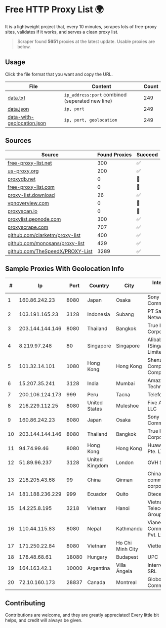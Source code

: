 
# Free HTTP Proxy List 🌍

It is a lightweight project that, every 10 minutes, scrapes lots of free-proxy sites, validates if it works, and serves a clean proxy list.


> Scraper found **5651** proxies at the latest update. Usable proxies are below.

## Usage

Click the file format that you want and copy the URL.


|File|Content|Count|
|----|-------|-----|
|[data.txt](https://raw.githubusercontent.com/themiralay/Proxy-List-World/master/data.txt)|`ip_address:port` combined (seperated new line)|249|
|[data.json](https://raw.githubusercontent.com/themiralay/Proxy-List-World/master/data.json)|`ip, port`|249|
|[data-with-geolocation.json](https://raw.githubusercontent.com/themiralay/Proxy-List-World/master/data-with-geolocation.json)|`ip, port, geolocation`|249|

## Sources

|Source|Found Proxies|Succeed|
|------|-------------|-------|
|[free-proxy-list.net](https://free-proxy-list.net)|300|✅|
|[us-proxy.org](https://www.us-proxy.org)|200|✅|
|[proxydb.net](http://proxydb.net)|0|🚫|
|[free-proxy-list.com](https://free-proxy-list.com/?page=&port=&type%5B%5D=http&type%5B%5D=https&up_time=0&search=Search)|0|🚫|
|[proxy-list.download](https://www.proxy-list.download/HTTP)|26|✅|
|[vpnoverview.com](https://vpnoverview.com/privacy/anonymous-browsing/free-proxy-servers)|0|🚫|
|[proxyscan.io](https://www.proxyscan.io)|0|🚫|
|[proxylist.geonode.com](https://proxylist.geonode.com/api/proxy-list?limit=300&page=1&sort_by=lastChecked&sort_type=desc&protocols=http,https)|300|✅|
|[proxyscrape.com](https://api.proxyscrape.com/v2/?request=displayproxies&protocol=http&timeout=10000&country=all&ssl=all&anonymity=all)|707|✅|
|[github.com/clarketm/proxy-list](https://raw.githubusercontent.com/clarketm/proxy-list/master/proxy-list-raw.txt)|400|✅|
|[github.com/monosans/proxy-list](https://raw.githubusercontent.com/monosans/proxy-list/main/proxies/http.txt)|429|✅|
|[github.com/TheSpeedX/PROXY-List](https://raw.githubusercontent.com/TheSpeedX/PROXY-List/master/http.txt)|3289|✅|


## Sample Proxies With Geolocation Info

|#|Ip|Port|Country|City|Internet Service Provider|
|-|--|----|-------|----|-------------------------|
|1|160.86.242.23|8080|Japan|Osaka|Sony Network Communications Inc|
|2|103.191.165.23|3128|Indonesia|Subang|PT Sakti Wijaya Network|
|3|203.144.144.146|8080|Thailand|Bangkok|True Internet Corporation CO. Ltd.|
|4|8.219.97.248|80|Singapore|Singapore|Alibaba Cloud (Singapore) Private Limited|
|5|101.32.14.101|1080|Hong Kong|Hong Kong|Shenzhen Tencent Computer Systems Company Limited|
|6|15.207.35.241|3128|India|Mumbai|Amazon Technologies Inc.|
|7|200.106.124.173|999|Peru|Tacna|Telefonica del Peru|
|8|216.229.112.25|8080|United States|Muleshoe|Five Area Systems, LLC|
|9|160.86.242.23|8080|Japan|Osaka|Sony Network Communications Inc|
|10|203.144.144.146|8080|Thailand|Bangkok|True Internet Corporation CO. Ltd.|
|11|94.74.99.46|8080|Hong Kong|Hong Kong|Huawei International Pte. LTD|
|12|51.89.96.237|3128|United Kingdom|London|OVH SAS|
|13|218.205.43.68|99|China|Qinnan|China Mobile communications corporation|
|14|181.188.236.229|999|Ecuador|Quito|Otecel S.A|
|15|14.225.8.195|3218|Vietnam|Hanoi|Vietnam Posts and Telecommunications Group|
|16|110.44.115.83|8080|Nepal|Kathmandu|Vianet Communications Pvt. Ltd|
|17|171.250.22.84|8080|Vietnam|Ho Chi Minh City|Viettel Corporation|
|18|178.48.68.61|18080|Hungary|Budapest|UPC|
|19|164.163.42.1|10000|Argentina|Villa Ángela|Interret Villa Angela SRL|
|20|72.10.160.173|28837|Canada|Montreal|GloboTech Communications|



## Contributing

Contributions are welcome, and they are greatly appreciated! Every
little bit helps, and credit will always be given.

